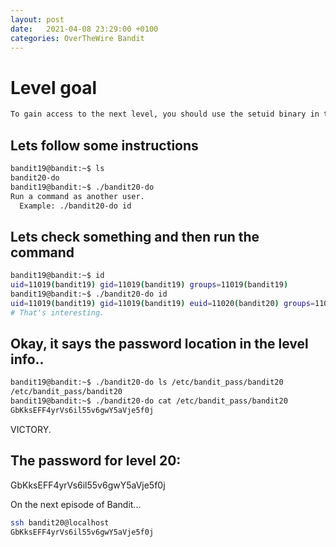 ```yaml
---
layout: post
date:   2021-04-08 23:29:00 +0100
categories: OverTheWire Bandit
---
```


# Level goal
```bash
To gain access to the next level, you should use the setuid binary in the homedirectory. Execute it without arguments to find out how to use it. The password for this level can be found in the usual place (/etc/bandit\_pass), after you have used the setuid binary.
```

## Lets follow some instructions
```bash
bandit19@bandit:~$ ls
bandit20-do
bandit19@bandit:~$ ./bandit20-do
Run a command as another user.
  Example: ./bandit20-do id
```

## Lets check something and then run the command

```bash
bandit19@bandit:~$ id
uid=11019(bandit19) gid=11019(bandit19) groups=11019(bandit19)
bandit19@bandit:~$ ./bandit20-do id
uid=11019(bandit19) gid=11019(bandit19) euid=11020(bandit20) groups=11019(bandit19)
# That's interesting.
```

## Okay, it says the password location in the level info..

```bash
bandit19@bandit:~$ ./bandit20-do ls /etc/bandit_pass/bandit20
/etc/bandit_pass/bandit20
bandit19@bandit:~$ ./bandit20-do cat /etc/bandit_pass/bandit20
GbKksEFF4yrVs6il55v6gwY5aVje5f0j
```

VICTORY.

## The password for level 20: 	

GbKksEFF4yrVs6il55v6gwY5aVje5f0j

On the next episode of Bandit...

```bash
ssh bandit20@localhost
GbKksEFF4yrVs6il55v6gwY5aVje5f0j
```